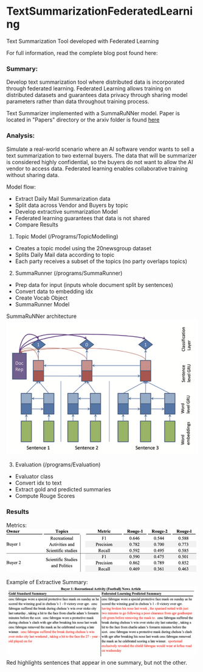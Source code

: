 # TextSummarizationFederatedLearning
Text Summarization Tool developed with Federated Learning

For full information, read the complete blog post found here:

### Summary:
Develop text summarization tool where distributed data is incorporated through federated learning. Federated Learning allows training on distributed datasets and guarantees data privacy through sharing model parameters rather than data throughout training process. 

Text Summarizer implemented with a SummaRuNNer model. Paper is located in "Papers" directory or the arxiv folder is found [here](https://arxiv.org/pdf/1611.04230.pdf)


### Analysis:
Simulate a real-world scenario where an AI software vendor wants to sell a text summarization to two external buyers.  The data that will be summarizer is considered highly confidential, so the buyers do not want to allow the AI vendor to access data.  Federated learning enables collaborative training without sharing data. 

Model flow:
* Extract Daily Mail Summarization data
* Split data across Vendor and Buyers by topic
* Develop extractive summarization Model
 * Federated learning guarantees that data is not shared
* Compare Results

1. Topic Model (/Programs/TopicModelling)
  * Creates a topic model using the 20newsgroup dataset
  * Splits Daily Mail data according to topic 
  * Each party receives a subset of the topics (no party overlaps topics)

2. SummaRunner (/programs/SummaRunner)
 * Prep data for input (inputs whole document split by sentences)
  * Convert data to embedding idx 
  * Create Vocab Object 
 * SummaRunner Model

SummaRuNNer architecture
![alt text](https://github.com/austnbell/TextSummarizationFederatedLearning/blob/master/Papers/SummaRuNNer_Architecture.png)


3. Evaluation (/programs/Evaluation)
 * Evaluator class
  * Convert idx to text
  * Extract gold and predicted summaries
  * Compute Rouge Scores

### Results

Metrics:
![alt_text](https://github.com/austnbell/TextSummarizationFederatedLearning/blob/master/Papers/evaluation_table.png)

Example of Extractive Summary:
![alt_text](https://github.com/austnbell/TextSummarizationFederatedLearning/blob/master/Papers/Summary_example.png)
Red highlights sentences that appear in one summary, but not the other.
